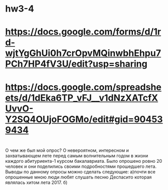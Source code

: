 # hw3-4
# <https://docs.google.com/forms/d/1rd-wjtYgGhUi0h7crOpvMQinwbhEhpu7PCh7HP4fV3U/edit?usp=sharing>
# <https://docs.google.com/spreadsheets/d/1dEka6TP_vFJ__v1dNzXATcfXUvvO-Y2SQ4OUjoFOGMo/edit#gid=904539434>
#
О чем же был мой опрос? О невероятном, интересном и захватывающем лете перед самым волнительным годом в жизни каждого абитуриента-1 курсом бакалавриата. Было опрошено ровно 20 человек и они поделились своими подробностями прошедшего лета.
 Выводы по данному опросы можно сделать следующие: 
 а)почти все опрошенные мною люди любят слушать песню Деспасито которая являлась хитом лета 2017.
 б)
 
